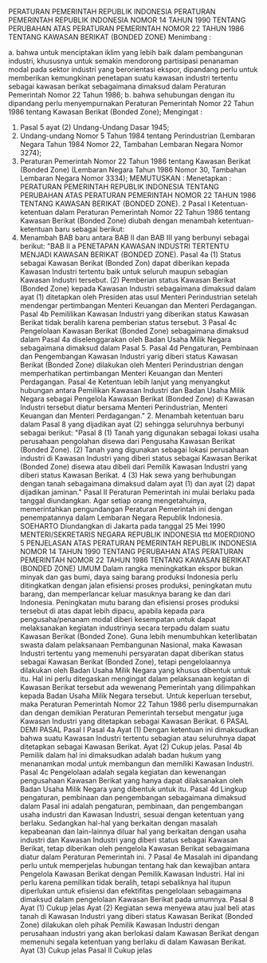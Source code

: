  PERATURAN PEMERINTAH REPUBLIK INDONESIA PERATURAN PEMERINTAH REPUBLIK INDONESIA NOMOR 14 TAHUN 1990 TENTANG PERUBAHAN ATAS PERATURAN PEMERINTAH NOMOR 22 TAHUN 1986 TENTANG KAWASAN BERIKAT (BONDED ZONE)
Menimbang :

a. bahwa untuk menciptakan iklim yang lebih baik dalam pembangunan industri, khususnya untuk semakin mendorong partisipasi penanaman modal pada sektor industri yang berorientasi ekspor, dipandang perlu untuk memberikan kemungkinan penetapan suatu kawasan industri tertentu sebagai kawasan berikat sebagaimana dimaksud dalam Peraturan Pemerintah Nomor 22 Tahun 1986;
b. bahwa sehubungan dengan itu dipandang perlu menyempurnakan Peraturan Pemerintah Nomor 22 Tahun 1986 tentang Kawasan Berikat (Bonded Zone);
Mengingat :

1. Pasal 5 ayat (2) Undang-Undang Dasar 1945;
2. Undang-undang Nomor 5 Tahun 1984 tentang Perindustrian (Lembaran Negara Tahun 1984 Nomor 22, Tambahan Lembaran Negara Nomor 3274);
3. Peraturan Pemerintah Nomor 22 Tahun 1986 tentang Kawasan Berikat (Bonded Zone) (Lembaran Negara Tahun 1986 Nomor 30, Tambahan Lembaran Negara Nomor 3334);
MEMUTUSKAN :
 Menetapkan : PERATURAN PEMERINTAH REPUBLIK INDONESIA TENTANG PERUBAHAN ATAS PERATURAN PEMERINTAH NOMOR 22 TAHUN 1986 TENTANG KAWASAN BERIKAT (BONDED ZONE). 2
Pasal I
Ketentuan-ketentuan dalam Peraturan Pemerintah Nomor 22 Tahun 1986 tentang Kawasan Berikat (Bonded Zone) diubah dengan menambah ketentuan-ketentuan baru sebagai berikut:
1. Menambah BAB baru antara BAB II dan BAB III yang berbunyi sebagai berikut: "BAB II a PENETAPAN KAWASAN INDUSTRI TERTENTU MENJADI KAWASAN BERIKAT (BONDED ZONE). Pasal 4a (1) Status sebagai Kawasan Berikat (Bonded Zon) dapat diberikan kepada Kawasan Industri tertentu baik untuk seluruh maupun sebagian Kawasan Industri tersebut.
(2) Pemberian status Kawasan Berikat (Bonded Zone) kepada Kawasan Industri sebagaimana dimaksud dalam ayat (1) ditetapkan oleh Presiden atas usul Menteri Perindustrian setelah mendengar pertimbangan Menteri Keuangan dan Menteri Perdagangan. Pasal 4b Pemililikan Kawasan Industri yang diberikan status Kawasan Berikat tidak beralih karena pemberian status tersebut. 3 Pasal 4c Pengelolaan Kawasan Berikat (Bonded Zone) sebagaimana dimaksud dalam Pasal 4a diselenggarakan oleh Badan Usaha Milik Negara sebagaimana dimaksud dalam Pasal 5. Pasal 4d Pengaturan, Pembinaan dan Pengembangan Kawasan Industri yarig diberi status Kawasan Berikat (Bonded Zone) dilakukan oleh Menteri Perindustrian dengan memperhatikan pertimbangan Menteri Keuangan dan Menteri Perdagangan. Pasal 4e Ketentuan lebih lanjut yang menyangkut hubungan antara Pemilikan Kawasan Industri dan Badan Usaha Milik Negara sebagai Pengelola Kawasan Berikat (Bonded Zone) di Kawasan Industri tersebut diatur bersama Menteri Perindustrian, Menteri Keuangan dan Menteri Perdagangan." 2. Menambah ketentuan baru dalam Pasal 8 yang dijadikan ayat (2) sehingga seluruhnya berbunyi sebagai berikut: "Pasal 8 (1) Tanah yang digunakan sebagai lokasi usaha perusahaan pengolahan disewa dari Pengusaha Kawasan Berikat (Bonded Zone).
(2) Tanah yang digunakan sebagai lokasi perusahaan industri di Kawasan Industri yang diberi status sebagai Kawasan Berikat (Bonded Zone) disewa atau dibeli dari Pemilik Kawasan Industri yang diberi status Kawasan Berikat. 4 (3) Hak sewa yang berhubungan dengan tanah sebagaimana dimaksud dalam ayat (1) dan ayat (2) dapat dijadikan jaminan."
Pasal II
Peraturan Pemerintah ini mulai berlaku pada tanggal diundangkan. Agar setiap orang mengetahuinya, memerintahkan pengundangan Peraturan Pemerintah ini dengan penempatannya dalam Lembaran Negara Republik Indonesia. SOEHARTO Diundangkan di Jakarta pada tanggal 25 Mei 1990 MENTERI/SEKRETARIS NEGARA REPUBLIK INDONESIA ttd M0ERDI0NO 5 PENJELASAN ATAS PERATURAN PEMERINTAH REPUBLIK INDONESIA NOMOR 14 TAHUN 1990 TENTANG PERUBAHAN ATAS PERATURAN PEMERINTAH NOMOR 22 TAHUN 1986 TENTANG KAWASAN BERIKAT (BONDED ZONE) UMUM Dalam rangka meningkatkan ekspor bukan minyak dan gas bumi, daya saing barang produksi Indonesia perlu ditingkatkan dengan jalan efisiensi proses produksi, peningkatan mutu barang, dan memperlancar keluar masuknya barang ke dan dari Indonesia. Peningkatan mutu barang dan efisiensi proses produksi tersebut di atas dapat lebih dipacu, apabila kepada para pengusaha/penanam modal diberi kesempatan untuk dapat melaksanakan kegiatan industrinya secara terpadu dalam suatu Kawasan Berikat (Bonded Zone). Guna lebih menumbuhkan keterlibatan swasta dalam pelaksanaan Pembangunan Nasional, maka Kawasan Industri tertentu yang memenuhi persyaratan dapat diberikan status sebagai Kawasan Berikat (Bonded Zone), tetapi pengelolaannya dilakukan oleh Badan Usaha Milik Negara yang khusus dibentuk untuk itu. Hal ini perlu ditegaskan mengingat dalam pelaksanaan kegiatan di Kawasan Berikat tersebut ada wewenang Pemerintah yang dilimpahkan kepada Badan Usaha Milik Negara tersebut. Untuk keperluan tersebut, maka Peraturan Pemerintah Nomor 22 Tahun 1986 perlu disempurnakan dan dengan demikian Peraturan Pemerintah tersebut mengatur juga Kawasan Industri yang ditetapkan sebagai Kawasan Berikat. 6 PASAL DEMI PASAL Pasal I Pasal 4a Ayat (1) Dengan ketentuan ini dimaksudkan bahwa suatu Kawasan Industri tertentu sebagian atau seluruhnya dapat ditetapkan sebagai Kawasan Berikat. Ayat (2) Cukup jelas. Pasal 4b Pemilik dalam hal ini dimaksudkan adalah badan hukum yang menanamkan modal untuk membangun dan memiliki Kawasan Industri. Pasal 4c Pengelolaan adalah segala kegiatan dan kewenangan pengusahaan Kawasan Berikat yang hanya dapat dilaksanakan oleh Badan Usaha Milik Negara yang dibentuk untuk itu. Pasal 4d Lingkup pengaturan, pembinaan dan pengembangan sebagaimana dimaksud dalam Pasal ini adalah pengaturan, pembinaan, dan pengembangan usaha industri dan Kawasan Industri, sesuai dengan ketentuan yang berlaku. Sedangkan hal-hal yang berkaitan dengan masalah kepabeanan dan lain-lainnya diluar hal yang berkaitan dengan usaha industri dan Kawasan Industri yang diberi status sebagai Kawasan Berikat, tetap diberikan oleh pengelola Kawasan Berikat sebagaimana diatur dalam Peraturan Pemerintah ini. 7 Pasal 4e Masalah ini dipandang perlu untuk memperjelas hubungan tentang hak dan kewajiban antara Pengelola Kawasan Berikat dengan Pemilik.Kawasan Industri. Hal ini perlu karena pemilikan tidak beralih, tetapi sebaliknya hal itupun diperlukan untuk efisiensi dan efektifitas pengelolaan sebagaimana dimaksud dalam pengelolaan Kawasan Berikat pada umumnya.
Pasal 8
Ayat (1) Cukup jelas Ayat (2) Kegiatan sewa menyewa atau jual beli atas tanah di Kawasan Industri yang diberi status Kawasan Berikat (Bonded Zone) dilakukan oleh pihak Pemilik Kawasan Industri dengan perusahaan industri yang akan berlokasi dalam Kawasan Berikat dengan memenuhi segala ketentuan yang berlaku di dalam Kawasan Berikat. Ayat (3) Cukup jelas
Pasal II
Cukup jelas